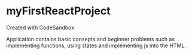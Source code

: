 # myFirstReactProject
Created with CodeSandbox

Application contains basic consepts and beginner problems such as implementing functions, using states and implementing js into the HTML.
